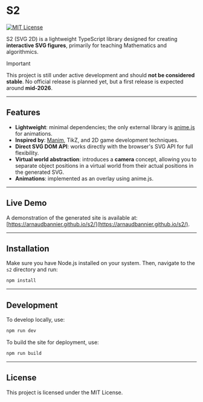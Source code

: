 # S2

[![MIT License](https://img.shields.io/badge/license-MIT-green.svg)](LICENSE)

S2 (SVG 2D) is a lightweight TypeScript library designed for creating **interactive SVG figures**, primarily for teaching Mathematics and algorithmics.

> [!IMPORTANT]
> This project is still under active development and should **not be considered stable**. No official release is planned yet, but a first release is expected around **mid-2026**.

---

## Features

- **Lightweight**: minimal dependencies; the only external library is [anime.js](https://animejs.com/) for animations.
- **Inspired by**: [Manim](https://www.manim.community/), TikZ, and 2D game development techniques.
- **Direct SVG DOM API**: works directly with the browser's SVG API for full flexibility.
- **Virtual world abstraction**: introduces a **camera** concept, allowing you to separate object positions in a virtual world from their actual positions in the generated SVG.
- **Animations**: implemented as an overlay using anime.js.

---

## Live Demo

A demonstration of the generated site is available at: [https://arnaudbannier.github.io/s2/](https://arnaudbannier.github.io/s2/).

---

## Installation

Make sure you have Node.js installed on your system. Then, navigate to the `s2` directory and run:

```bash
npm install
```

---

## Development

To develop locally, use:

```bash
npm run dev
```

To build the site for deployment, use:

```bash
npm run build
```

---

## License

This project is licensed under the MIT License.
